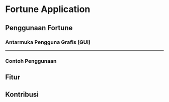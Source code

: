 # Fortune Application

## Penggunaan Fortune

### Antarmuka Pengguna Grafis (GUI)
--------------------------

### Contoh Penggunaan

## Fitur

## Kontribusi

